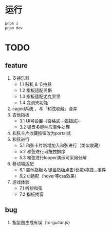 # 运行

```bash
pnpm i
pnpm dev
```

# TODO

## feature

1. 支持乐器
    - 1.1 鼓机 & 节拍器
    - 1.2 指板适配贝斯
    - 1.3 指板适配尤克里里
    - 1.4 变调夹功能
2. caged系统 ，与「和弦收藏」合并
3. 吉他指板
    - 3.1 ~~UI可设置（宫格式｜弦钮式）~~
    - 3.2 键盘多键响应事件处理
4. 和弦卡片收藏按钮改为portal式
5. 和弦进行
    - 5.1 和弦卡片新增加入和弦进行（类似收藏）
    - 5.2 和弦进行可拖拽排序
    - 5.3 和弦进行looper演示可采用分解
6. 移动端适配
    - 6.1 ~~吉他指板 & 键盘指板点击/长按/拖拽...事件~~
    - 6.2 ui适配（hover等css效果）
7. 游戏体验
    - 7.1 听辨和弦
    - 7.2 指板找音

## bug
1. 指型图生成有误（to-guitar.js）

